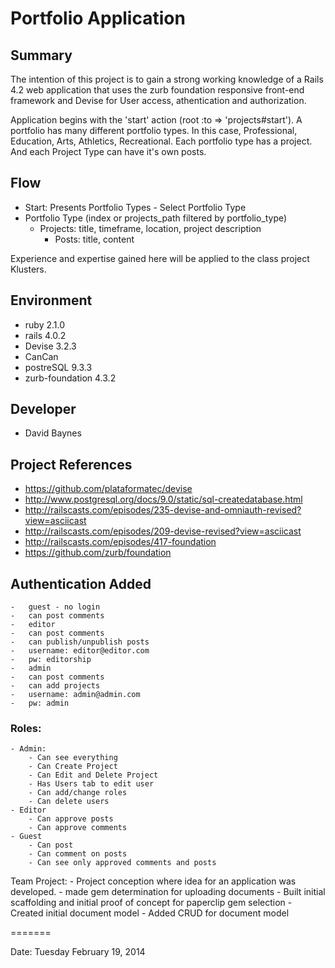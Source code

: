 
# Portfolio Application 


## Summary
The intention of this project is to gain a strong working knowledge of a Rails 4.2 web application that 
uses the zurb foundation responsive front-end framework and Devise for User access, athentication and
authorization. 

Application begins with the 'start' action (root :to => 'projects#start'). A portfolio has many different 
portfolio types. In this case, Professional, Education, Arts, Athletics, Recreational. Each portfolio type 
has a project. And each Project Type can have it's own posts.

## Flow
- Start: Presents Portfolio Types - Select Portfolio Type
- Portfolio Type (index or projects_path filtered by portfolio_type)
	- Projects: title, timeframe, location, project description
		- Posts: title, content

Experience and expertise gained here will be applied to the class project Klusters.

## Environment
- ruby 2.1.0
- rails 4.0.2
- Devise 3.2.3
- CanCan
- postreSQL 9.3.3
- zurb-foundation 4.3.2


## Developer
- David Baynes

## Project References

- https://github.com/plataformatec/devise
- http://www.postgresql.org/docs/9.0/static/sql-createdatabase.html
- http://railscasts.com/episodes/235-devise-and-omniauth-revised?view=asciicast
- http://railscasts.com/episodes/209-devise-revised?view=asciicast
- http://railscasts.com/episodes/417-foundation 
- https://github.com/zurb/foundation

## Authentication Added
	-	guest - no login
	-	can post comments
	-	editor
	-	can post comments
	-	can publish/unpublish posts
	-	username: editor@editor.com
	-	pw: editorship
	-	admin
	-	can post comments
	-	can add projects
	-	username: admin@admin.com
	-	pw: admin
	
### Roles:
	- Admin: 
		- Can see everything
		- Can Create Project
		- Can Edit and Delete Project
		- Has Users tab to edit user
		- Can add/change roles
		- Can delete users
	- Editor
 		- Can approve posts
		- Can approve comments
	- Guest
		- Can post
		- Can comment on posts
		- Can see only approved comments and posts

Team Project:
	-	Project conception where idea for an application was developed. 
	-	made gem determination for uploading documents 
	-	Built initial scaffolding and initial proof of concept for paperclip gem selection
	-	Created initial document model 
	-	Added CRUD for document model 

=======

Date: Tuesday February 19, 2014

